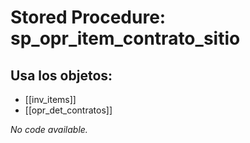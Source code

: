 # Stored Procedure: sp_opr_item_contrato_sitio

## Usa los objetos:
- [[inv_items]]
- [[opr_det_contratos]]

*No code available.*

